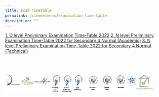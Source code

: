 ```yaml
---
title: Exam Timetable
permalink: /clementeens/examination-time-table
description: ""
---
```

[1. O level Preliminary Examination Time-Table 2022](/files/2022%20Sec%204E%20and%205NA%20Prelim%20Exam%20Timetable%20for%20school%20website.pdf)
[2. N level Preliminary Examination Time-Table 2022 for Secondary 4 Normal (Academic)](/files/2022%204NA%20Preliminary%20Examination%20Timetable.pdf) 
[3. N level Preliminary Examination Time-Table 2022 for Secondary 4 Normal (Technical)](/files/2022%204NT%20Preliminary%20Examination%20Timetable.pdf)

<br>
<br>
<br>

<style>  
img {  
  display: block;  
  margin-left: auto;  
  margin-right: auto;  
}  
</style>  
<body><img src="/images/banner_awards_.png" alt="banner awards" style="width:95%;">  
  
</body>